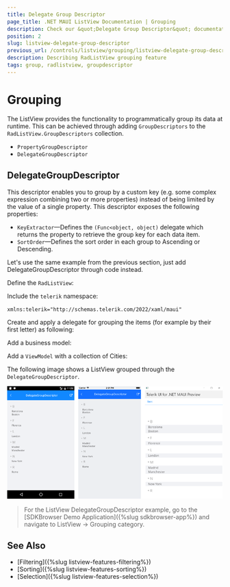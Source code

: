 ```yaml
---
title: Delegate Group Descriptor
page_title: .NET MAUI ListView Documentation | Grouping
description: Check our &quot;Delegate Group Descriptor&quot; documentation article for Telerik ListView for .NET MAUI.
position: 2
slug: listview-delegate-group-descriptor
previous_url: /controls/listview/grouping/listview-delegate-group-descriptor
description: Describing RadListView grouping feature
tags: group, radlistview, groupdescriptor
---
```


# Grouping

The ListView provides the functionality to programmatically group its data at runtime. This can be achieved through adding `GroupDescriptors` to the `RadListView.GroupDescriptors` collection.

* `PropertyGroupDescriptor`
* `DelegateGroupDescriptor`

## DelegateGroupDescriptor

This descriptor enables you to group by a custom key (e.g. some complex expression combining two or more properties) instead of being limited by the value of a single property. This descriptor exposes the following properties:

- `KeyExtractor`&mdash;Defines the `(Func<object, object)` delegate which returns the property to retrieve the group key for each data item.
- `SortOrder`&mdash;Defines the sort order in each group to Ascending or Descending.

Let's use the same example from the previous section, just add DelegateGroupDescriptor through code instead.

Define the `RadListView`:

<snippet id='listview-grouping-delegategroupdescriptor' />

Include the `telerik` namespace:

```XAML
xmlns:telerik="http://schemas.telerik.com/2022/xaml/maui" 
```

Create and apply a delegate for grouping the items (for example by their first letter) as following:

<snippet id='listview-grouping-delegategroupdescriptor-settingdelegate' />

Add a business model:

<snippet id='listview-grouping-groupdescriptors-businessobject' />

Add a `ViewModel` with a collection of Cities:

<snippet id='listview-grouping-groupdescriptors-viewmodel' />

The following image shows a ListView grouped through the `DelegateGroupDescriptor`.

![ListView Grouping](../images/listview_grouping_delegatedescriptor.png)

> For the ListView DelegateGroupDescriptor example, go to the [SDKBrowser Demo Application]({%slug sdkbrowser-app%}) and navigate to ListView  -> Grouping category.

## See Also

- [Filtering]({%slug listview-features-filtering%})
- [Sorting]({%slug listview-features-sorting%})
- [Selection]({%slug listview-features-selection%})
